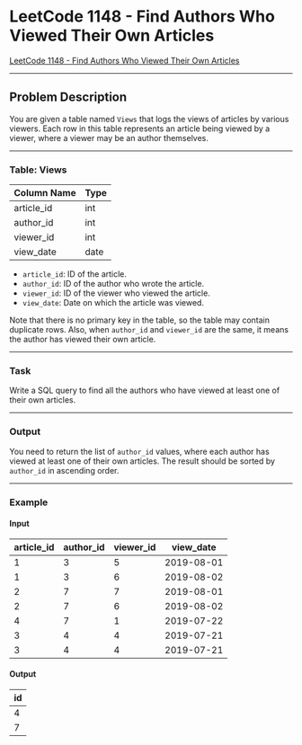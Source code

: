# LeetCode 1148 - Find Authors Who Viewed Their Own Articles

[LeetCode 1148 - Find Authors Who Viewed Their Own Articles](https://leetcode.com/problems/find-authors-who-viewed-their-own-articles/)

---

## Problem Description

You are given a table named `Views` that logs the views of articles by various viewers. Each row in this table represents an article being viewed by a viewer, where a viewer may be an author themselves.

---

### Table: Views

| Column Name | Type |
| ----------- | ---- |
| article_id  | int  |
| author_id   | int  |
| viewer_id   | int  |
| view_date   | date |

- `article_id`: ID of the article.
- `author_id`: ID of the author who wrote the article.
- `viewer_id`: ID of the viewer who viewed the article.
- `view_date`: Date on which the article was viewed.

Note that there is no primary key in the table, so the table may contain duplicate rows. Also, when `author_id` and `viewer_id` are the same, it means the author has viewed their own article.

---

### Task

Write a SQL query to find all the authors who have viewed at least one of their own articles.

---

### Output

You need to return the list of `author_id` values, where each author has viewed at least one of their own articles. The result should be sorted by `author_id` in ascending order.

---

### Example

#### Input

| article_id | author_id | viewer_id | view_date  |
| ---------- | --------- | --------- | ---------- |
| 1          | 3         | 5         | 2019-08-01 |
| 1          | 3         | 6         | 2019-08-02 |
| 2          | 7         | 7         | 2019-08-01 |
| 2          | 7         | 6         | 2019-08-02 |
| 4          | 7         | 1         | 2019-07-22 |
| 3          | 4         | 4         | 2019-07-21 |
| 3          | 4         | 4         | 2019-07-21 |

#### Output

| id  |
| --- |
| 4   |
| 7   |
